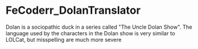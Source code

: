 # FeCoderr_DolanTranslator
Dolan is a sociopathic duck in a series called "The Uncle Dolan Show". The language used by the characters in the Dolan show is very similar to LOLCat, but misspelling are much more severe
